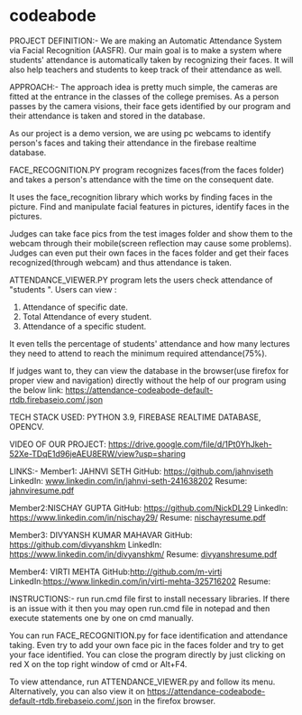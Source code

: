 # codeabode
PROJECT DEFINITION:-
We are making an Automatic Attendance System via Facial Recognition (AASFR). Our main goal is to make a system where students' attendance is automatically taken by recognizing their faces. It will also help teachers and students to keep track of their attendance as well.

APPROACH:-
The approach idea is pretty much simple, the cameras are fitted at the entrance in the classes of the college premises. As a person passes by the camera visions, their face gets identified by our program and their attendance is taken and stored in the database.

As our project is a demo version, we are using pc webcams to identify person's faces and taking their attendance in the firebase realtime database.

FACE_RECOGNITION.PY program recognizes faces(from the faces folder) and takes a person's attendance with the time on the consequent date.

It uses the face_recognition library which works by finding faces in the picture. Find and manipulate facial features in pictures, identify faces in the pictures.

Judges can take face pics from the test images folder and show them to the webcam through their mobile(screen reflection may cause some problems).
Judges can even put their own faces in the faces folder and get their faces recognized(through webcam) and thus attendance is taken.

ATTENDANCE_VIEWER.PY program lets the users check attendance of "students ".
Users can view :
1) Attendance of specific date.
2) Total Attendance of every student.
3) Attendance of a specific student.

It even tells the percentage of students' attendance and how many lectures they need to attend to reach the minimum required attendance(75%).

If judges want to, they can view the database in the browser(use firefox for proper view and navigation) directly without the help of our program using the below link:
https://attendance-codeabode-default-rtdb.firebaseio.com/.json

TECH STACK USED:
PYTHON 3.9, FIREBASE REALTIME DATABASE, OPENCV.

VIDEO OF OUR PROJECT:
https://drive.google.com/file/d/1Pt0YhJkeh-52Xe-TDqE1d96jeAEU8ERW/view?usp=sharing

LINKS:-
Member1: JAHNVI SETH
GitHub: https://github.com/jahnviseth
LinkedIn: www.linkedin.com/in/jahnvi-seth-241638202
Resume: [jahnviresume.pdf](https://github.com/jahnviseth/codeabode/files/6135566/jahnviresume.pdf)

Member2:NISCHAY GUPTA
GitHub: https://github.com/NickDL29
LinkedIn: https://www.linkedin.com/in/nischay29/
Resume: [nischayresume.pdf](https://github.com/jahnviseth/codeabode/files/6135503/nischayresume.pdf)

Member3: DIVYANSH KUMAR MAHAVAR
GitHub: https://github.com/divyanshkm
LinkedIn: https://www.linkedin.com/in/divyanshkm/
Resume: [divyanshresume.pdf](https://github.com/jahnviseth/codeabode/files/6135493/divyanshresume.pdf)

Member4: VIRTI MEHTA
GitHub:http://github.com/m-virti
LinkedIn:https://www.linkedin.com/in/virti-mehta-325716202
Resume:

INSTRUCTIONS:-
run run.cmd file first to install necessary libraries. If there is an issue with it then you may open run.cmd file in notepad and then execute statements one by one on cmd manually.

You can run FACE_RECOGNITION.py for face identification and attendance taking. Even try to add your own face pic in the faces folder and try to get your face identified. You can close the program directly by just clicking on red X on the top right window of cmd or Alt+F4.

To view attendance, run ATTENDANCE_VIEWER.py and follow its menu.
Alternatively, you can also view it on https://attendance-codeabode-default-rtdb.firebaseio.com/.json in the firefox browser.
